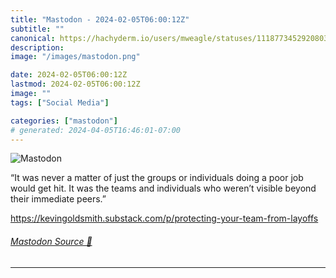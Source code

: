 ```yaml
---
title: "Mastodon - 2024-02-05T06:00:12Z"
subtitle: ""
canonical: https://hachyderm.io/users/mweagle/statuses/111877345292080307
description:
image: "/images/mastodon.png"

date: 2024-02-05T06:00:12Z
lastmod: 2024-02-05T06:00:12Z
image: ""
tags: ["Social Media"]

categories: ["mastodon"]
# generated: 2024-04-05T16:46:01-07:00
---
```

![Mastodon](/images/mastodon.png)

<p>“It was never a matter of just the groups or individuals doing a poor job would get hit. It was the teams and individuals who weren’t visible beyond their immediate peers.”</p><p><a href="https://kevingoldsmith.substack.com/p/protecting-your-team-from-layoffs" target="_blank" rel="nofollow noopener noreferrer" translate="no"><span class="invisible">https://</span><span class="ellipsis">kevingoldsmith.substack.com/p/</span><span class="invisible">protecting-your-team-from-layoffs</span></a></p>


###### [Mastodon Source 🐘](https://hachyderm.io/@mweagle/111877345292080307)

___
